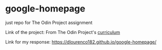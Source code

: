 # google-homepage

just repo for The Odin Project assignment

Link of the project:
    From The Odin Project's [curriculum](http://www.theodinproject.com/courses/web-development-101/lessons/html-css)

Link for my response:
    https://dlourenco182.github.io/google-homepage/